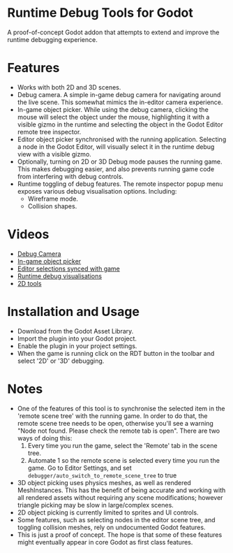 # Runtime Debug Tools for Godot
A proof-of-concept Godot addon that attempts to extend and improve the runtime
debugging experience.

# Features
- Works with both 2D and 3D scenes.
- Debug camera. A simple in-game debug camera for navigating around the live
  scene. This somewhat mimics the in-editor camera experience.
- In-game object picker. While using the debug camera, clicking the mouse will
  select the object under the mouse, highlighting it with a visible gizmo in the
  runtime and selecting the object in the Godot Editor remote tree inspector.
- Editor object picker synchronised with the running application. Selecting a
  node in the Godot Editor, will visually select it in the runtime debug view
  with a visible gizmo.
- Optionally, turning on 2D or 3D Debug mode pauses the running game. This makes
  debugging easier, and also prevents running game code from interfering with
  debug controls.
- Runtime toggling of debug features. The remote inspector popup menu exposes
  various debug visualisation options. Including:
  - Wireframe mode.
  - Collision shapes.

# Videos
- [Debug Camera](https://github.com/user-attachments/assets/977d41cb-2934-45e6-8e3d-afe25f7bd268)
- [In-game object picker](https://github.com/user-attachments/assets/037759d3-13fe-4212-a2d9-45193eec0e13)
- [Editor selections synced with game](https://github.com/user-attachments/assets/c86a7406-1e82-49b5-980d-631db51d4eb2)
- [Runtime debug visualisations](https://github.com/user-attachments/assets/05ecf725-8006-4ee6-b63c-71511c40c4dc)
- [2D tools](https://github.com/user-attachments/assets/20adb588-48bf-4e88-81e2-43b729a4e6e5)

# Installation and Usage
- Download from the Godot Asset Library.
- Import the plugin into your Godot project.
- Enable the plugin in your project settings.
- When the game is running click on the RDT button in the toolbar and select
  '2D' or '3D' debugging.
 
# Notes
- One of the features of this tool is to synchronise the selected item in the
'remote scene tree' with the running game. In order to do that, the remote scene
tree needs to be open, otherwise you'll see a warning "Node not found. Please
check the remote tab is open". There are two ways of doing this:
    1. Every time you run the game, select the 'Remote' tab in the scene tree.
    2. Automate 1 so the remote scene is selected every time you run the
       game. Go to Editor Settings, and set
       `debugger/auto_switch_to_remote_scene_tree` to true
- 3D object picking uses physics meshes, as well as rendered MeshInstances. This
  has the benefit of being accurate and working with all rendered assets without
  requiring any scene modifications; however triangle picking may be slow in
  large/complex scenes.
- 2D object picking is currently limited to sprites and UI controls.
- Some features, such as selecting nodes in the editor scene tree, and toggling
  collision meshes, rely on undocumented Godot features.
- This is just a proof of concept. The hope is that some of these features might
  eventually appear in core Godot as first class features.
 
